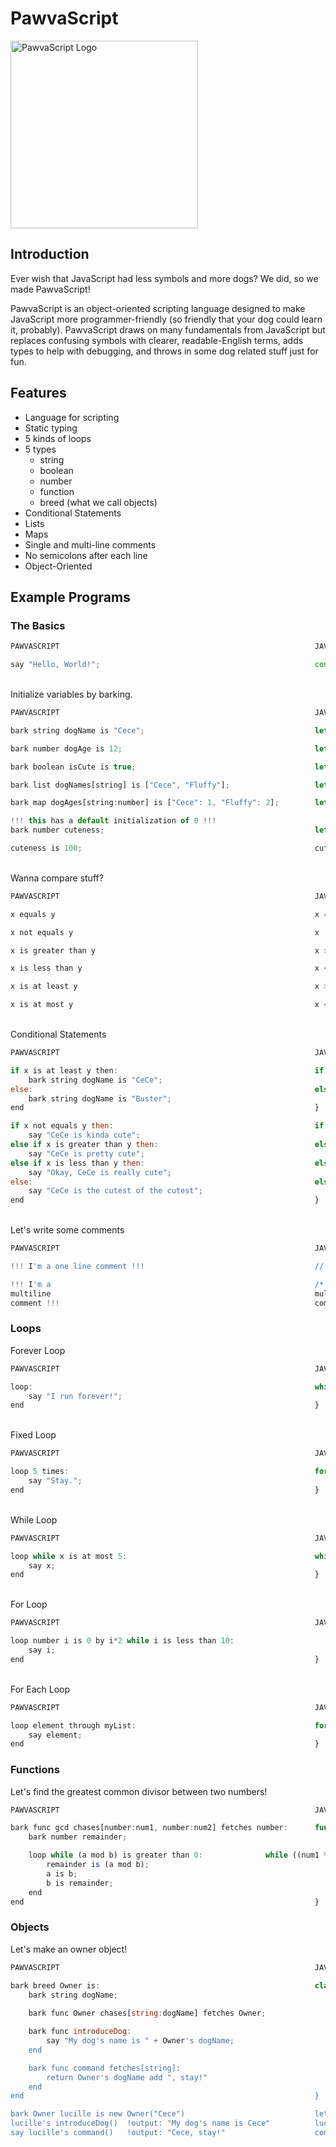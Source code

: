 # PawvaScript

<img alt='PawvaScript Logo' src='assets/pawvascript.png' width='300px'/>

## Introduction
Ever wish that JavaScript had less symbols and more dogs? We did, so we made PawvaScript!

PawvaScript is an object-oriented scripting language designed to make JavaScript more programmer-friendly (so friendly that your dog could learn it, probably). PawvaScript draws on many fundamentals from JavaScript but replaces confusing symbols with clearer, readable-English terms, adds types to help with debugging, and throws in some dog related stuff just for fun.

## Features
* Language for scripting
* Static typing
* 5 kinds of loops
* 5 types
    * string
    * boolean
    * number
    * function
    * breed (what we call objects)
* Conditional Statements
* Lists
* Maps
* Single and multi-line comments
* No semicolons after each line
* Object-Oriented 


## Example Programs

### The Basics

```JavaScript
PAWVASCRIPT                                                         JAVASCRIPT

say "Hello, World!";                                                console.log("Hello, World!")
```

<br>Initialize variables by barking.
```JavaScript
PAWVASCRIPT                                                         JAVASCRIPT

bark string dogName is "Cece";                                      let dogName = "Cece";

bark number dogAge is 12;                                           let dogAge = 12;

bark boolean isCute is true;                                        let isCute = true;

bark list dogNames[string] is ["Cece", "Fluffy"];                   let dogNames = ["Cece", "Fluffy"]

bark map dogAges[string:number] is ["Cece": 1, "Fluffy": 2];        let dogAges = {"Cece": 1, "Fluffy": 2} 

!!! this has a default initialization of 0 !!! 
bark number cuteness;                                               let cuteness; 

cuteness is 100;                                                    cuteness = 100;
```

<br>Wanna compare stuff?
```JavaScript
PAWVASCRIPT                                                         JAVASCRIPT

x equals y                                                          x === y

x not equals y                                                      x !== y

x is greater than y                                                 x > y

x is less than y                                                    x < y

x is at least y                                                     x >= y

x is at most y                                                      x <= y  
```

<br>Conditional Statements
```JavaScript
PAWVASCRIPT                                                         JAVASCRIPT

if x is at least y then:                                            if (x <= y) {
    bark string dogName is "CeCe";                                      let dogName = "CeCe";
else:                                                               else {
    bark string dogName is "Buster";                                    let dogName = "Buster";
end                                                                 }  

if x not equals y then:                                             if (x !== y) {
    say "CeCe is kinda cute";                                           console.log("CeCe is kinda cute");
else if x is greater than y then:                                   else if (x > y) {
    say "CeCe is pretty cute";                                          console.log("CeCe is pretty cute");
else if x is less than y then:                                      else if (x < y) {
    say "Okay, CeCe is really cute";                                    console.log("Okay, CeCe is really cute");
else:                                                               else {
    say "CeCe is the cutest of the cutest";                             console.log("CeCe is the cutest of the cutest");
end                                                                 }
```

<br>Let's write some comments
```JavaScript
PAWVASCRIPT                                                         JAVASCRIPT

!!! I'm a one line comment !!!                                      // I'm a comment

!!! I'm a                                                           /* I'm a                                        
multiline                                                           multiline
comment !!!                                                         comment */
```

### Loops

Forever Loop
```JavaScript
PAWVASCRIPT                                                         JAVASCRIPT

loop:                                                               while (true) {
    say "I run forever!";                                      	        console.log("I run forever!")
end                                                                 }
```

<br>Fixed Loop
```JavaScript
PAWVASCRIPT                                                         JAVASCRIPT

loop 5 times:                                                       for (let i = 0; i < 4; i++) {
    say "Stay.";                                              	        console.log("Stay.")
end                                                                 }
```

<br>While Loop
```JavaScript
PAWVASCRIPT                                                         JAVASCRIPT

loop while x is at most 5:                                          while (x <= 5) {                                
    say x;                                                     	        console.log(x);
end                                                                 }
```

<br>For Loop
```JavaScript
PAWVASCRIPT                                                         JAVASCRIPT

loop number i is 0 by i*2 while i is less than 10:                         for (let i = 0; i *= 2; i <10;) {
    say i;                                                     	        console.log(i);           
end                                                                 }
```

<br>For Each Loop
```JavaScript
PAWVASCRIPT                                                         JAVASCRIPT

loop element through myList:                                        for (let element of myArray) {
    say element;                                               	        console.log(element);
end                                                                 }
```

### Functions
Let's find the greatest common divisor between two numbers!
```JavaScript
PAWVASCRIPT                                                         JAVASCRIPT

bark func gcd chases[number:num1, number:num2] fetches number:	    function gcd(num1, num2) {
    bark number remainder;                                              let remainder;

    loop while (a mod b) is greater than 0:			  	 while ((num1 % num2) > 0) {
        remainder is (a mod b);                              	            remainder = a % b;
        a is b;                                                             a = b;	
        b is remainder;                                                     b = remainder;
    end                                                                 }
end                                                                 }
```

### Objects

Let's make an owner object!
```JavaScript
PAWVASCRIPT                                                         JAVASCRIPT

bark breed Owner is:                                                class Owner {
    bark string dogName;                                                constructor(dogName) {
                                                                            this.dogName = dogName;
    bark func Owner chases[string:dogName] fetches Owner;               }

    bark func introduceDog:                                             introduceDog() {		
        say "My dog's name is " + Owner's dogName;                          console.log(`My dog's name is ${this.dogName}`);
    end                                                                 }

    bark func command fetches[string]:                                  command() {
        return Owner's dogName add ", stay!"                                return `${this.dogName}, stay!`;
    end                                                                 }
end                                                                 }

bark Owner lucille is new Owner("Cece")                             let lucille = new Owner("Cece");
lucille's introduceDog()  !output: "My dog's name is Cece"          lucille.introduceDog();
say lucille's command()   !output: "Cece, stay!"                    console.log(lucille.command())
```

